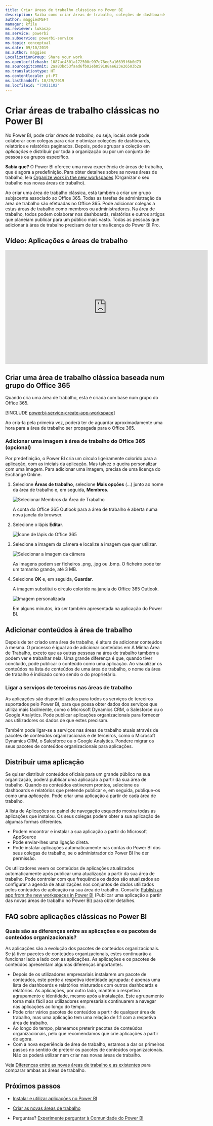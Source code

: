 ```yaml
---
title: Criar áreas de trabalho clássicas no Power BI
description: Saiba como criar áreas de trabalho, coleções de dashboards, relatórios e relatórios paginados criados para fornecer métricas importantes à sua organização.
author: maggiesMSFT
manager: kfile
ms.reviewer: lukaszp
ms.service: powerbi
ms.subservice: powerbi-service
ms.topic: conceptual
ms.date: 09/10/2019
ms.author: maggies
LocalizationGroup: Share your work
ms.openlocfilehash: 1087ac4301a172500c997e78ee3a16695f6b0d73
ms.sourcegitcommit: 2aa83bd53faad6fb02eb059188ae623e26503b2a
ms.translationtype: HT
ms.contentlocale: pt-PT
ms.lasthandoff: 10/29/2019
ms.locfileid: "73021102"
---
```

# <a name="create-classic-workspaces-in-power-bi"></a>Criar áreas de trabalho clássicas no Power BI

No Power BI, pode criar *áreas de trabalho*, ou seja, locais onde pode colaborar com colegas para criar e otimizar coleções de dashboards, relatórios e relatórios paginados. Depois, pode agrupar a coleção em *aplicações* e distribuir por toda a organização ou por um conjunto de pessoas ou grupos específico. 

**Sabia que?** O Power BI oferece uma nova experiência de áreas de trabalho, que é agora a predefinição. Para obter detalhes sobre as novas áreas de trabalho, leia [Organize work in the new workspaces](service-new-workspaces.md) (Organizar o seu trabalho nas novas áreas de trabalho). 

Ao criar uma área de trabalho clássica, está também a criar um grupo subjacente associado ao Office 365. Todas as tarefas de administração da área de trabalho são efetuadas no Office 365. Pode adicionar colegas a estas áreas de trabalho como membros ou administradores. Na área de trabalho, todos podem colaborar nos dashboards, relatórios e outros artigos que planeiam publicar para um público mais vasto. Todas as pessoas que adicionar à área de trabalho precisam de ter uma licença do Power BI Pro. 

## <a name="video-apps-and-workspaces"></a>Vídeo: Aplicações e áreas de trabalho
<iframe width="640" height="360" src="https://www.youtube.com/embed/Ey5pyrr7Lk8?showinfo=0" frameborder="0" allowfullscreen></iframe>

## <a name="create-a-classic-workspace-based-on-an-office-365-group"></a>Criar uma área de trabalho clássica baseada num grupo do Office 365

Quando cria uma área de trabalho, esta é criada com base num grupo do Office 365.

[!INCLUDE [powerbi-service-create-app-workspace](./includes/powerbi-service-create-app-workspace.md)]

Ao criá-la pela primeira vez, poderá ter de aguardar aproximadamente uma hora para a área de trabalho ser propagada para o Office 365. 

### <a name="add-an-image-to-your-office-365-workspace-optional"></a>Adicionar uma imagem à área de trabalho do Office 365 (opcional)
Por predefinição, o Power BI cria um círculo ligeiramente colorido para a aplicação, com as iniciais da aplicação. Mas talvez o queira personalizar com uma imagem. Para adicionar uma imagem, precisa de uma licença do Exchange Online.

1. Selecione **Áreas de trabalho**, selecione **Mais opções** (…) junto ao nome da área de trabalho e, em seguida, **Membros**. 
   
     ![Selecionar Membros da Área de Trabalho](media/service-create-workspaces/power-bi-workspace-old-members.png)
   
    A conta do Office 365 Outlook para a área de trabalho é aberta numa nova janela do browser.
2. Selecione o lápis **Editar**.
   
     ![Ícone de lápis do Office 365](media/service-create-workspaces/power-bi-workspace-old-edit-group.png)
3. Selecione a imagem da câmera e localize a imagem que quer utilizar.
   
     ![Selecionar a imagem da câmera](media/service-create-workspaces/power-bi-workspace-old-camera.png)

     As imagens podem ser ficheiros .png, .jpg ou .bmp. O ficheiro pode ter um tamanho grande, até 3 MB. 

4. Selecione **OK** e, em seguida, **Guardar**.
   
    A imagem substitui o círculo colorido na janela do Office 365 Outlook. 
   
     ![Imagem personalizada](media/service-create-workspaces/power-bi-workspace-old-new-image.png)
   
    Em alguns minutos, irá ser também apresentada na aplicação do Power BI.

## <a name="add-content-to-your-workspace"></a>Adicionar conteúdos à área de trabalho

Depois de ter criado uma área de trabalho, é altura de adicionar conteúdos à mesma. O processo é igual ao de adicionar conteúdos em A Minha Área de Trabalho, exceto que as outras pessoas na área de trabalho também a podem ver e trabalhar nela. Uma grande diferença é que, quando tiver concluído, pode publicar o conteúdo como uma aplicação. Ao visualizar os conteúdos na lista de conteúdos de uma área de trabalho, o nome da área de trabalho é indicado como sendo o do proprietário.

### <a name="connect-to-third-party-services-in-workspaces"></a>Ligar a serviços de terceiros nas áreas de trabalho

As aplicações são disponibilizadas para todos os serviços de terceiros suportados pelo Power BI, para que possa obter dados dos serviços que utiliza mais facilmente, como o Microsoft Dynamics CRM, o Salesforce ou o Google Analytics. Pode publicar aplicações organizacionais para fornecer aos utilizadores os dados de que estes precisam.

Também pode ligar-se a serviços nas áreas de trabalho atuais através de pacotes de conteúdos organizacionais e de terceiros, como o Microsoft Dynamics CRM, o Salesforce ou o Google Analytics. Pondere migrar os seus pacotes de conteúdos organizacionais para aplicações.

## <a name="distribute-an-app"></a>Distribuir uma aplicação

Se quiser distribuir conteúdos oficiais para um grande público na sua organização, poderá publicar uma aplicação a partir da sua área de trabalho.  Quando os conteúdos estiverem prontos, selecione os dashboards e relatórios que pretende publicar e, em seguida, publique-os como uma *aplicação*. Pode criar uma aplicação a partir de cada área de trabalho.

A lista de Aplicações no painel de navegação esquerdo mostra todas as aplicações que instalou. Os seus colegas podem obter a sua aplicação de algumas formas diferentes. 
- Podem encontrar e instalar a sua aplicação a partir do Microsoft AppSource
- Pode enviar-lhes uma ligação direta. 
- Pode instalar aplicações automaticamente nas contas do Power BI dos seus colegas de trabalho, se o administrador do Power BI lhe der permissão. 

Os utilizadores veem os conteúdos de aplicações atualizados automaticamente após publicar uma atualização a partir da sua área de trabalho. Pode controlar com que frequência os dados são atualizados ao configurar a agenda de atualizações nos conjuntos de dados utilizados pelos conteúdos de aplicação na sua área de trabalho. Consulte [Publish an app from the new workspaces in Power BI](service-create-distribute-apps.md) (Publicar uma aplicação a partir das novas áreas de trabalho no Power BI) para obter detalhes.

## <a name="power-bi-classic-apps-faq"></a>FAQ sobre aplicações clássicas no Power BI

### <a name="how-are-apps-different-from-organizational-content-packs"></a>Quais são as diferenças entre as aplicações e os pacotes de conteúdos organizacionais?
As aplicações são a evolução dos pacotes de conteúdos organizacionais. Se já tiver pacotes de conteúdos organizacionais, estes continuarão a funcionar lado a lado com as aplicações. As aplicações e os pacotes de conteúdos apresentam algumas diferenças importantes. 

* Depois de os utilizadores empresariais instalarem um pacote de conteúdos, este perde a respetiva identidade agrupada: é apenas uma lista de dashboards e relatórios misturados com outros dashboards e relatórios. As aplicações, por outro lado, mantêm o respetivo agrupamento e identidade, mesmo após a instalação. Este agrupamento torna mais fácil aos utilizadores empresariais continuarem a navegar nas aplicações ao longo do tempo.
* Pode criar vários pacotes de conteúdos a partir de qualquer área de trabalho, mas uma aplicação tem uma relação de 1:1 com a respetiva área de trabalho. 
* Ao longo do tempo, planeamos preterir pacotes de conteúdos organizacionais, pelo que recomendamos que crie aplicações a partir de agora.  
* Com a nova experiência de área de trabalho, estamos a dar os primeiros passos no sentido de preterir os pacotes de conteúdos organizacionais. Não os poderá utilizar nem criar nas novas áreas de trabalho.

Veja [Diferenças entre as novas áreas de trabalho e as existentes](service-new-workspaces.md#how-the-new-workspaces-are-different) para comparar ambas as áreas de trabalho. 

## <a name="next-steps"></a>Próximos passos
* [Instalar e utilizar aplicações no Power BI](service-create-distribute-apps.md)
- [Criar as novas áreas de trabalho](service-create-the-new-workspaces.md)
* Perguntas? [Experimente perguntar à Comunidade do Power BI](http://community.powerbi.com/)

